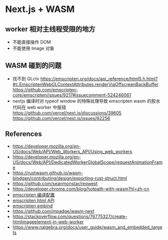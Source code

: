 # Next.js + WASM

## worker 相对主线程受限的地方

- 不能直接操作 DOM
- 不能使用 Image 对象


## WASM 碰到的问题
- 找不到 GLctx https://emscripten.org/docs/api_reference/html5.h.html?#c.EmscriptenWebGLContextAttributes.renderViaOffscreenBackBuffer
  https://github.com/emscripten-core/emscripten/issues/9217#issuecomment-524246061
- nextjs 编译时对 typeof window 的特殊处理导致 emscripten wasm 的胶水代码在 web worker 中报错
  https://github.com/vercel/next.js/discussions/39605
  https://github.com/vercel/next.js/issues/62256


## References
- https://developer.mozilla.org/en-US/docs/Web/API/Web_Workers_API/Using_web_workers
- https://developer.mozilla.org/en-US/docs/Web/API/DedicatedWorkerGlobalScope/requestAnimationFrame
- https://rustwasm.github.io/wasm-bindgen/contributing/design/exporting-rust-struct.html
- https://github.com/seanmonstar/reqwest
- https://developer.chrome.com/blog/hotpath-with-wasm?hl=zh-cn
- [emscripten 编译配置](https://emscripten.org/docs/tools_reference/settings_reference.html#proxy-to-worker)
- [emscripten html API](https://emscripten.org/docs/api_reference/html5.h.html)
- [emscripten embind](https://emscripten.org/docs/porting/connecting_cpp_and_javascript/embind.html#built-in-type-conversions)
- https://github.com/mpadge/wasm-next
- https://stackoverflow.com/questions/76775327/create-htmlimageelement-in-web-worker
- https://www.nalgebra.org/docs/user_guide/wasm_and_embedded_targets